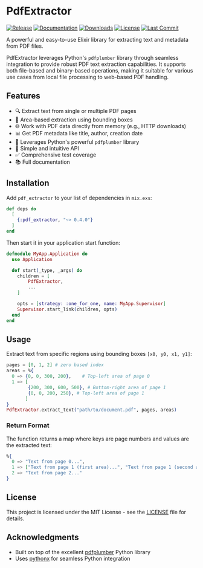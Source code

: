 # PdfExtractor

[![Release](https://img.shields.io/hexpm/v/pdf_extractor.svg)](https://hex.pm/packages/pdf_extractor)
[![Documentation](https://img.shields.io/badge/docs-hexpm-blue.svg)](https://hexdocs.pm/pdf_extractor)
[![Downloads](https://img.shields.io/hexpm/dt/pdf_extractor.svg)](https://hex.pm/packages/pdf_extractor)
[![License](https://img.shields.io/hexpm/l/pdf_extractor.svg)](https://hex.pm/packages/pdf_extractor)
[![Last Commit](https://img.shields.io/github/last-commit/nelsonmestevao/pdf_extractor.svg)](https://github.com/nelsonmestevao/pdf_extractor)


A powerful and easy-to-use Elixir library for extracting text and metadata from PDF files.

PdfExtractor leverages Python's `pdfplumber` library through seamless integration to provide
robust PDF text extraction capabilities. It supports both file-based and binary-based operations,
making it suitable for various use cases from local file processing to web-based PDF handling.

## Features

- 🔍 Extract text from single or multiple PDF pages
- 📍 Area-based extraction using bounding boxes
- 🌐 Work with PDF data directly from memory (e.g., HTTP downloads)
- 📊 Get PDF metadata like title, author, creation date
- 🐍 Leverages Python's powerful `pdfplumber` library
- 🚀 Simple and intuitive API
- ✅ Comprehensive test coverage
- 📚 Full documentation

## Installation

Add `pdf_extractor` to your list of dependencies in `mix.exs`:

```elixir
def deps do
  [
    {:pdf_extractor, "~> 0.4.0"}
  ]
end
```

Then start it in your application start function:

```elixir
defmodule MyApp.Application do
  use Application

  def start(_type, _args) do
    children = [
        PdfExtractor,
        ...
    ]

    opts = [strategy: :one_for_one, name: MyApp.Supervisor]
    Supervisor.start_link(children, opts)
  end
end
```

## Usage

Extract text from specific regions using bounding boxes `[x0, y0, x1, y1]`:

```elixir
pages = [0, 1, 2] # zero based index
areas = %{
  0 => {0, 0, 300, 200},    # Top-left area of page 0
  1 => [
        {200, 300, 600, 500}, # Bottom-right area of page 1
        {0, 0, 200, 250}, # Top-left area of page 1
       ]
}
PdfExtractor.extract_text("path/to/document.pdf", pages, areas)
```

### Return Format

The function returns a map where keys are page numbers and values are the extracted text:

```elixir
%{
  0 => "Text from page 0...",
  1 => ["Text from page 1 (first area)...", "Text from page 1 (second area)..."],
  2 => "Text from page 2..."
}
```

## License

This project is licensed under the MIT License - see the [LICENSE](LICENSE) file for details.

## Acknowledgments

- Built on top of the excellent [pdfplumber](https://github.com/jsvine/pdfplumber) Python library
- Uses [pythonx](https://github.com/livebook-dev/pythonx) for seamless Python integration

